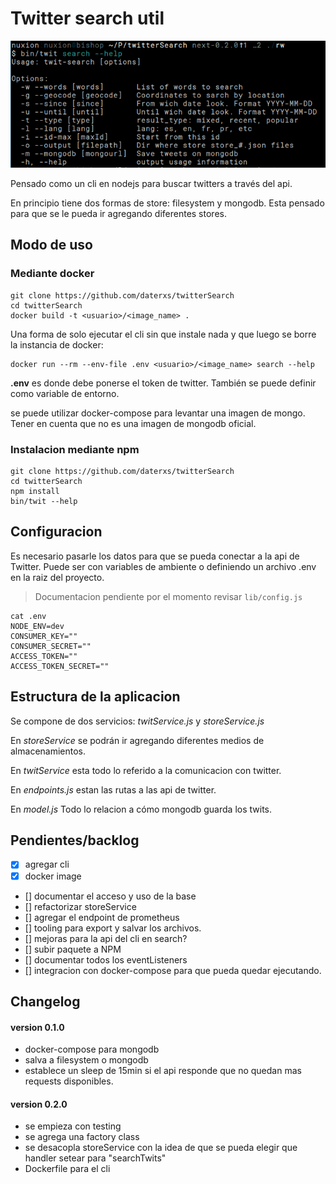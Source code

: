 # Twitter search util #

![cli_screenshotext](https://raw.githubusercontent.com/daterxs/twitterSearch/master/data/cli_screen.png)

Pensado como un cli en nodejs para buscar twitters a través del api. 

En principio tiene dos formas de store: filesystem y mongodb.
Esta pensado para que se le pueda ir agregando diferentes stores. 

## Modo de uso ##

### Mediante docker ###
```
git clone https://github.com/daterxs/twitterSearch
cd twitterSearch
docker build -t <usuario>/<image_name> .
```

Una forma de solo ejecutar el cli sin que instale nada y que luego se borre la instancia de docker:
```
docker run --rm --env-file .env <usuario>/<image_name> search --help
```

**.env** es donde debe ponerse el token de twitter. También se puede definir como variable de entorno. 

se puede utilizar docker-compose para levantar una imagen de mongo. Tener en cuenta que no es una imagen de mongodb oficial. 

### Instalacion mediante npm ###

```
git clone https://github.com/daterxs/twitterSearch
cd twitterSearch
npm install
bin/twit --help

```

## Configuracion ##

Es necesario pasarle los datos para que se pueda conectar a la api de Twitter.
Puede ser con variables de ambiente o definiendo un archivo .env en la raiz del proyecto.

> Documentacion pendiente por el momento revisar ```lib/config.js```

```
cat .env
NODE_ENV=dev
CONSUMER_KEY=""
CONSUMER_SECRET=""
ACCESS_TOKEN=""
ACCESS_TOKEN_SECRET=""
```
## Estructura de la aplicacion ##

Se compone de dos servicios: *twitService.js* y *storeService.js*

En *storeService* se podrán ir agregando diferentes medios de almacenamientos. 

En *twitService* esta todo lo referido a la comunicacion con twitter. 

En *endpoints.js* estan las rutas a las api de twitter.

En *model.js* Todo lo relacion a cómo mongodb guarda los twits.

## Pendientes/backlog ##
- [x] agregar cli
- [x] docker image
- [] documentar el acceso y uso de la base
- [] refactorizar storeService
- [] agregar el endpoint de prometheus
- [] tooling para export y salvar los archivos.
- [] mejoras para la api del cli en search?
- [] subir paquete a NPM
- [] documentar todos los eventListeners
- [] integracion con docker-compose para que pueda quedar ejecutando.

## Changelog ##

#### version 0.1.0 ####
* docker-compose para mongodb
* salva a filesystem o mongodb
* establece un sleep de 15min si el api responde que no quedan mas requests disponibles.

#### version 0.2.0 ####
* se empieza con testing
* se agrega una factory class
* se desacopla storeService con la idea de que se pueda elegir que handler setear para "searchTwits"
* Dockerfile para el cli
